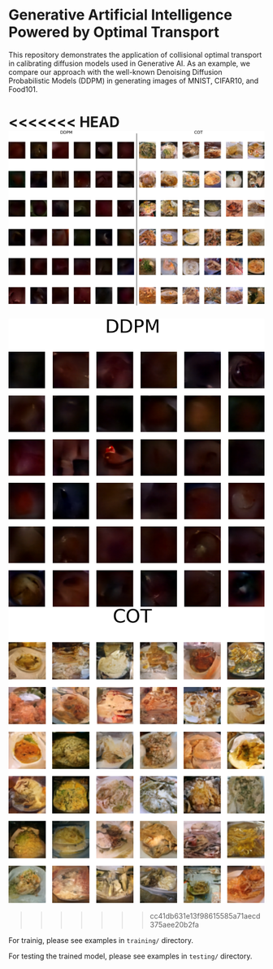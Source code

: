# Generative Artificial Intelligence Powered by Optimal Transport

This repository demonstrates the application of collisional optimal transport in calibrating diffusion models used in Generative AI. As an example, we compare our approach with the well-known Denoising Diffusion Probabilistic Models (DDPM) in generating images of MNIST, CIFAR10, and Food101.

<<<<<<< HEAD
![Demo](testing/combined_Food101.png)
=======
![Demo](testing/ddpm_Food101.png)
![Demo](testing/col_Food101.png)
>>>>>>> cc41db631e13f98615585a71aecd375aee20b2fa

For trainig, please see examples in `training/` directory.

For testing the trained model, please see examples in `testing/` directory.

